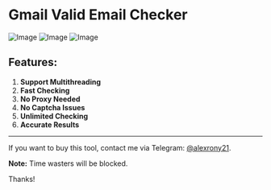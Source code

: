# Gmail Valid Email Checker

![Image](https://raw.githubusercontent.com/thepythoncode97/Gmail-Valid-Email-Checker/main/Main_Checker.png)
![Image](https://raw.githubusercontent.com/thepythoncode97/Gmail-Valid-Email-Checker/main/Live_Proof.png)
![Image](https://raw.githubusercontent.com/thepythoncode97/Gmail-Valid-Email-Checker/main/Dead_Proof.png)

## Features:
1. **Support Multithreading**
2. **Fast Checking**
3. **No Proxy Needed**
4. **No Captcha Issues**
5. **Unlimited Checking**
6. **Accurate Results**

---

If you want to buy this tool, contact me via Telegram: [@alexrony21](https://t.me/alexrony21).

**Note:** Time wasters will be blocked.

Thanks!
